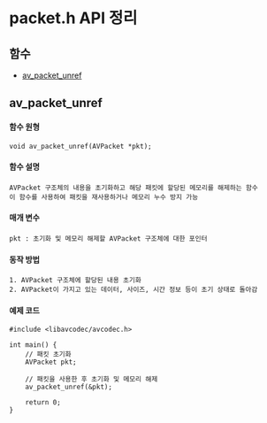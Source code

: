 # packet.h API 정리


## 함수

- [av_packet_unref](#av_packet_unref )



## av_packet_unref 

#### 함수 원형

```
void av_packet_unref(AVPacket *pkt);
```

#### 함수 설명

```
AVPacket 구조체의 내용을 초기화하고 해당 패킷에 할당된 메모리를 해제하는 함수
이 함수를 사용하여 패킷을 재사용하거나 메모리 누수 방지 가능
```

#### 매개 변수

```
pkt : 초기화 및 메모리 해제할 AVPacket 구조체에 대한 포인터
```

#### 동작 방법

```
1. AVPacket 구조체에 할당된 내용 초기화
2. AVPacket이 가지고 있는 데이터, 사이즈, 시간 정보 등이 초기 상태로 돌아감
```

#### 예제 코드
```
#include <libavcodec/avcodec.h>

int main() {
    // 패킷 초기화
    AVPacket pkt;
    
    // 패킷을 사용한 후 초기화 및 메모리 해제
    av_packet_unref(&pkt);
    
    return 0;
}
```

<br>

